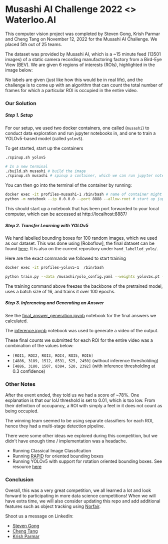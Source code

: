 # Musashi AI Challenge 2022 <> Waterloo.AI
This computer vision project was completed by Steven Gong, Krish Parmar and Cheng Tang on November 12, 2022 for the Musashi AI Challenge. We placed 5th out of 25 teams.

The dataset was provided by Musashi AI, which is a ~15 minute feed (13501 images) of a static camera recording manufactoring factory from a Bird-Eye View (BEV). We are given 6 regions of interests (ROIs), highlighted in the image below:


No labels are given (just like how this would be in real life), and the challenge is to come up with an algorithm that can count the total number of frames for which a particular ROI is occupied in the entire video.


### Our Solution
##### Step 1. Setup
For our setup, we used two docker containers, one called (`musashi`) to conduct data exploration and run jupyter notebooks in, and one to train a YOLOv5-based model (called `yolov5`).

To get started, start up the containers
```bash
./spinup.sh yolov5

# In a new terminal
./build.sh musashi # build the image
./spinup.sh musashi # spinup a container, which we can run jupyter notebook in
```

You can then go into the terminal of the container by running:
```bash
docker exec -it profiles-musashi-1 /bin/bash # name of container might be different
python -m notebook --ip 0.0.0.0 --port 8888 --allow-root # start up jupyter notebook
```

This should start up a notebook that has been port forwarded to your local computer, which can be accessed at http://localhost:8887/


##### Step 2. Transfer Learning with YOLOv5
We hand labelled bounding boxes for 100 random images, which we used as our dataset. This was done using [Roboflow], the final dataset can be found [here](https://universe.roboflow.com/musashiai/musashiai). It is also on the current repository under `hand_labelled_yolo/`.

Here are the exact commands we followed to start training
```bash
docker exec -it profiles-yolov5-1  /bin/bash 

python train.py --data /musashi/yolo_config.yaml --weights yolov5x.pt --epochs 100 --batch 16 --freeze 10
```
The training command above freezes the backbone of the pretrained model, uses a batch size of 16, and trains it over 100 epochs.

##### Step 3. Inferencing and Generating an Answer
See the [final_answer_generation.ipynb](final_answer_generation.ipynb) notebook for the final answers we calculated.

The [inference.ipynb](inference.ipynb) notebook was used to generate a video of the output.

These final counts we submitted for each ROI for the entire video was a combination of the values below:
- `[ROI1, ROI2, ROI3, ROI4, ROI5, ROI6]`
- `[4886, 3189, 1512, 8531, 525, 2450]` (without inference thresholding)
- `[4886, 3180, 1507, 8384, 520, 2392]` (with inference thresholding at 0.3 confidence)


### Other Notes
After the event ended, they told us we had a score of ~78%. One explanation is that our IoU threshold is set to 0.01, which is too low. From their definition of occupancy, a ROI with simply a feet in it does not count as being occupied.

The winning team seemed to be using separate classifiers for each ROI, hence they had a multi-stage detection pipeline.

There were some other ideas we explored during this competition, but we didn't have enough time / implementation was a headache.

- Running Classical Image Classifcation
- Running [RAPID](https://github.com/duanzhiihao/RAPiD) for oriented bounding boxes
- Running YOLOv5 with support for rotation oriented bounding boxes. See resource [here](https://blog.roboflow.com/yolov5-for-oriented-object-detection/)


### Conclusion
Overall, this was a very great competition, we all learned a lot and look forward to participating in more data science competitions! When we will have extra time, we will also consider updating this repo and add additional features such as object tracking using [Norfair](https://github.com/tryolabs/norfair).

Shoot us a message on LinkedIn:
- [Steven Gong](https://www.linkedin.com/in/gong-steven/)
- [Cheng Tang](https://www.linkedin.com/in/cheng-tang-a584a71b2/)
- [Krish Parmar](https://www.linkedin.com/in/parmarkrish/)